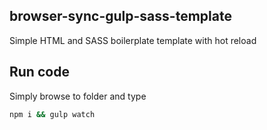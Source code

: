 ## browser-sync-gulp-sass-template
Simple HTML and SASS boilerplate template with hot reload

## Run code
Simply browse to folder and type

```bash
npm i && gulp watch
```
